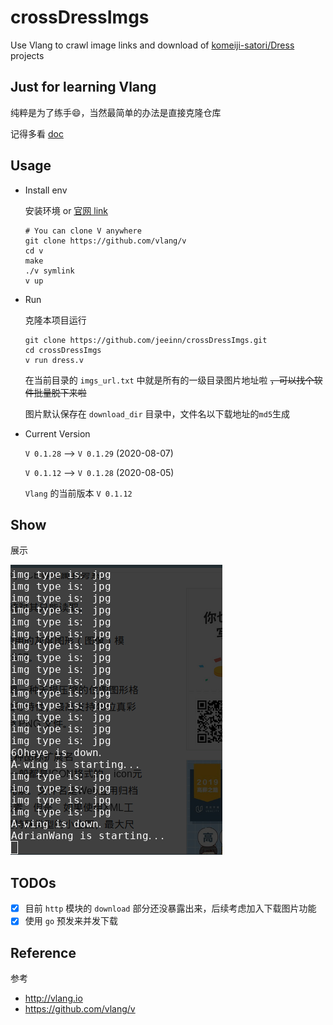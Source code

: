 # crossDressImgs
Use Vlang to crawl image links and download of [komeiji-satori/Dress]() projects

## Just for learning Vlang
纯粹是为了练手😄，当然最简单的办法是直接克隆仓库

记得多看 [doc](https://github.com/vlang/v/blob/master/doc/docs.md)

## Usage

* Install env

    安装环境 or [官网 link](https://github.com/vlang/v)
    ```vlang
    # You can clone V anywhere
    git clone https://github.com/vlang/v
    cd v
    make
    ./v symlink
    v up
    ```

* Run 

    克隆本项目运行
    ```vlang
    git clone https://github.com/jeeinn/crossDressImgs.git
    cd crossDressImgs
    v run dress.v
    ```

    在当前目录的 `imgs_url.txt` 中就是所有的一级目录图片地址啦
    ~~，可以找个软件批量脱下来啦~~

    图片默认保存在 `download_dir` 目录中，文件名以下载地址的`md5`生成

* Current Version

    `V 0.1.28` --> `V 0.1.29` (2020-08-07)

    `V 0.1.12` --> `V 0.1.28` (2020-08-05)
    
    `Vlang` 的当前版本 `V 0.1.12`

## Show
展示

![工作中的图片](https://raw.githubusercontent.com/jeeinn/crossDressImgs/master/valng_working_craw_pic_20190709185053.png)

## TODOs
- [x] 目前 `http` 模块的 `download` 部分还没暴露出来，后续考虑加入下载图片功能
- [x] 使用 `go` 预发来并发下载

## Reference

参考
* http://vlang.io
* https://github.com/vlang/v


